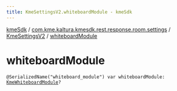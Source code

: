 ```yaml
---
title: KmeSettingsV2.whiteboardModule - kmeSdk
---
```


[kmeSdk](../../index.html) / [com.kme.kaltura.kmesdk.rest.response.room.settings](../index.html) / [KmeSettingsV2](index.html) / [whiteboardModule](./whiteboard-module.html)

# whiteboardModule

`@SerializedName("whiteboard_module") var whiteboardModule: `[`KmeWhiteboardModule`](../-kme-whiteboard-module/index.html)`?`